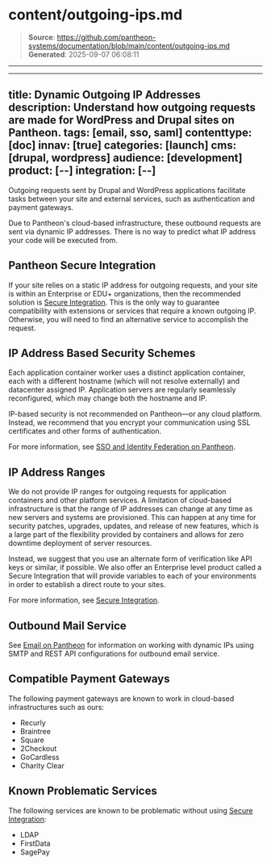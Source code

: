 # content/outgoing-ips.md

> **Source**: https://github.com/pantheon-systems/documentation/blob/main/content/outgoing-ips.md
> **Generated**: 2025-09-07 06:08:11

---

---
title: Dynamic Outgoing IP Addresses
description: Understand how outgoing requests are made for WordPress and Drupal sites on Pantheon.
tags: [email, sso, saml]
contenttype: [doc]
innav: [true]
categories: [launch]
cms: [drupal, wordpress]
audience: [development]
product: [--]
integration: [--]
---
Outgoing requests sent by Drupal and WordPress applications facilitate tasks between your site and external services, such as authentication and payment gateways.

<Alert title="Note" type="info">
Due to Pantheon's cloud-based infrastructure, these outbound requests are sent via dynamic IP addresses. There is no way to predict what IP address your code will be executed from.
</Alert>

## Pantheon Secure Integration
If your site relies on a static IP address for outgoing requests, and your site is within an Enterprise or EDU+ organizations, then the recommended solution is [Secure Integration](/guides/secure-development/secure-integration). This is the only way to guarantee compatibility with extensions or services that require a known outgoing IP. Otherwise, you will need to find an alternative service to accomplish the request.

## IP Address Based Security Schemes
Each application container worker uses a distinct application container, each with a different hostname (which will not resolve externally) and datacenter assigned IP. Application servers are regularly seamlessly reconfigured, which may change both the hostname and IP.

IP-based security is not recommended on Pantheon—or any cloud platform. Instead, we recommend that you encrypt your communication using SSL certificates and other forms of authentication.

For more information, see [SSO and Identity Federation on Pantheon](/guides/sso/#ip-based-security-considerations).

## IP Address Ranges
We do not provide IP ranges for outgoing requests for application containers and other platform services. A limitation of cloud-based infrastructure is that the range of IP addresses can change at any time as new servers and systems are provisioned. This can happen at any time for security patches, upgrades, updates, and release of new features, which is a large part of the flexibility provided by containers and allows for zero downtime deployment of server resources.

Instead, we suggest that you use an alternate form of verification like API keys or similar, if possible. We also offer an Enterprise level product called a Secure Integration that will provide variables to each of your environments in order to establish a direct route to your sites.

For more information, see [Secure Integration](/guides/secure-development/secure-integration).

## Outbound Mail Service
See [Email on Pantheon](/email) for information on working with dynamic IPs using SMTP and REST API configurations for outbound email service.

## Compatible Payment Gateways
The following payment gateways are known to work in cloud-based infrastructures such as ours:

- Recurly
- Braintree
- Square
- 2Checkout
- GoCardless
- Charity Clear


## Known Problematic Services
The following services are known to be problematic without using [Secure Integration](/guides/secure-development/secure-integration):

- LDAP
- FirstData
- SagePay
